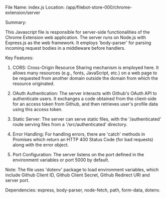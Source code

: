 File Name: index.js
Location: /app/filebot-store-000/chrome-extension/server

Summary: 

This Javascript file is responsible for server-side functionalities of the Chrome Extension web application. The server runs on Node.js with Express.js as the web framework. It employs 'body-parser' for parsing incoming request bodies in a middleware before handlers.

Key Features:

1. CORS: Cross-Origin Resource Sharing mechanism is employed here. It allows many resources (e.g., fonts, JavaScript, etc.) on a web page to be requested from another domain outside the domain from which the resource originated.

2. OAuth Authentication: The server interacts with Github's OAuth API to authenticate users. It exchanges a code obtained from the client-side for an access token from Github, and then retrieves user's profile data using this access token.

3. Static Server: The server can serve static files, with the '/authenticated' route serving files from a '/src/authenticated' directory.

4. Error Handling: For handling errors, there are 'catch' methods in Promises which return an HTTP 400 Status Code (for bad requests) along with the error object.

5. Port Configuration: The server listens on the port defined in the environment variables or port 5000 by default.

Note: The file uses 'dotenv' package to load environment variables, which include Github Client ID, Github Client Secret, Github Redirect URI and server port.

Dependencies: express, body-parser, node-fetch, path, form-data, dotenv.